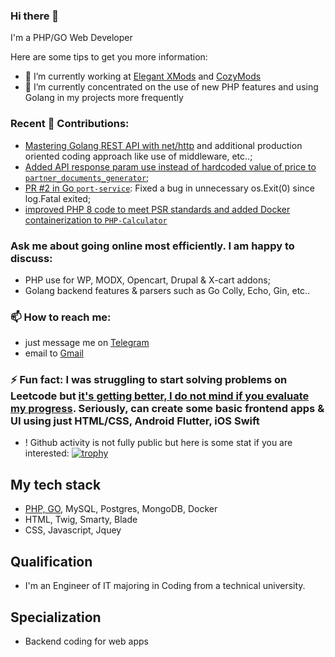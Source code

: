 ### Hi there 👋
I'm a PHP/GO Web Developer

Here are some tips to get you more information:
- 🔭 I’m currently working at [Elegant XMods](https://elegantxmods.com/) and [CozyMods](https://cozymods.com/)
- 🌱 I’m currently concentrated on the use of new PHP features and using Golang in my projects more frequently

### Recent 🔨 Contributions:
-   [Mastering Golang REST API with net/http](https://github.com/whatafunc/Golang_Otus_Labs/pull/12) and additional production oriented coding approach like use of middleware, etc..;
-   [Added API response param use instead of hardcoded value of price to `partner_documents_generator`](https://github.com/whatafunc/partner_documents_generator/pull/1);
-   [PR #2 in Go `port-service`](https://github.com/evt/port-service/pull/2): Fixed a bug in unnecessary os.Exit(0) since log.Fatal exited;
-   [improved PHP 8 code to meet PSR standards and added Docker containerization to `PHP-Calculator`](https://github.com/sspangsberg/PHP-Calculator/pull/3)  
### Ask me about going online most efficiently. I am happy to discuss:
-  PHP use for WP, MODX, Opencart, Drupal & X-cart addons;
-  Golang backend features & parsers such as Go Colly, Echo, Gin, etc..

### 📫 How to reach me: 
- just message me on [Telegram](https://telegram.im/@whatafunc) 
- email to [Gmail](mailto:elektrolove40@gmail.com)

### ⚡ Fun fact: I was struggling to start solving problems on Leetcode but [it's getting better, I do not mind if you evaluate my progress](https://leetcode.com/u/lIAeTF1SBo/). Seriously, can create some basic frontend apps & UI using just HTML/CSS, Android Flutter, iOS Swift  
- ! Github activity is not fully public but here is some stat if you are interested:
[![trophy](https://github-profile-trophy.vercel.app/?username=whatafunc)](https://github.com/whatafunc/)

## My tech stack
- [PHP, GO](https://gist.github.com/whatafunc/5304f6affce05772d71c514c26f2b95c), MySQL, Postgres, MongoDB, Docker 
- HTML, Twig, Smarty, Blade
- CSS, Javascript, Jquey

## Qualification
- I'm an Engineer of IT majoring in Coding from a technical university.

## Specialization
- Backend coding for web apps
